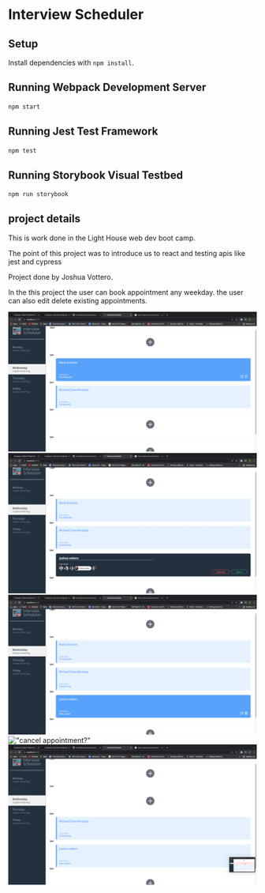 # Interview Scheduler

## Setup

Install dependencies with `npm install`.

## Running Webpack Development Server

```sh
npm start
```

## Running Jest Test Framework

```sh
npm test
```

## Running Storybook Visual Testbed

```sh
npm run storybook
```

## project details
This is work done in the Light House web dev boot camp. 

The point of this project was to introduce us to react and testing apis like jest and cypress

Project done by Joshua Vottero.

In the this project the user can book appointment any weekday.
the user can also edit delete existing appointments.

!["on start up"](https://github.com/joshuavottero/scheduler/blob/master/docs/start.png)
!["creating new appointment"](https://github.com/joshuavottero/scheduler/blob/master/docs/create.png)
!["new appointment made"](https://github.com/joshuavottero/scheduler/blob/master/docs/created.png)
!["cancel appointment?"](https://github.com/joshuavottero/scheduler/tree/master/docs#:~:text=6%20minutes%20ago-,remove.png,-started%20readme)
!["appointment has been removed"](https://github.com/joshuavottero/scheduler/blob/master/docs/removed.png)